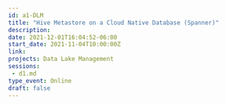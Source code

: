 ```yaml
---
id: a1-DLM
title: "Hive Metastore on a Cloud Native Database (Spanner)"
description: 
date: 2021-12-01T16:04:52-06:00
start_date: 2021-11-04T10:00:00Z
link: 
projects: Data Lake Management
sessions: 
 - d1.md
type_event: Online
draft: false 
---
```




